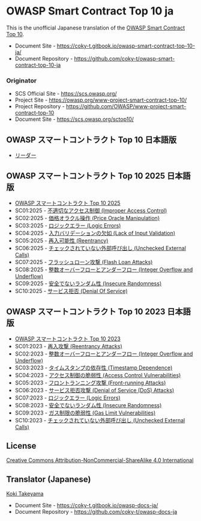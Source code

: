 # OWASP Smart Contract Top 10 ja

This is the unofficial Japanese translation of the [OWASP Smart Contract Top 10](https://github.com/OWASP/www-project-smart-contract-top-10).

- Document Site - <https://coky-t.gitbook.io/owasp-smart-contract-top-10-ja/>
- Document Repository - <https://github.com/coky-t/owasp-smart-contract-top-10-ja>

### Originator

- SCS Official Site - <https://scs.owasp.org/>
- Project Site - <https://owasp.org/www-project-smart-contract-top-10/>
- Project Repository - <https://github.com/OWASP/www-project-smart-contract-top-10>
- Document Site - <https://scs.owasp.org/sctop10/>

## OWASP スマートコントラクト Top 10 日本語版

* [リーダー](Document/leaders.md)

## OWASP スマートコントラクト Top 10 2025 日本語版

* [OWASP スマートコントラクト Top 10 2025](Document/index.md)
* SC01:2025 - [不適切なアクセス制御 (Improper Access Control)](Document/2025/ja/src/SC01-access-control.md)
* SC02:2025 - [価格オラクル操作 (Price Oracle Manipulation)](Document/2025/ja/src/SC02-price-oracle-manipulation.md)
* SC03:2025 - [ロジックエラー (Logic Errors)](Document/2025/ja/src/SC03-logic-errors.md)
* SC04:2025 - [入力バリデーションの欠如 (Lack of Input Validation)](Document/2025/ja/src/SC04-lack-of-input-validation.md)
* SC05:2025 - [再入可能性 (Reentrancy)](Document/2025/ja/src/SC05-reentrancy-attacks.md)
* SC06:2025 - [チェックされていない外部呼び出し (Unchecked External Calls)](Document/2025/ja/src/SC06-unchecked-external-calls.md)
* SC07:2025 - [フラッシュローン攻撃 (Flash Loan Attacks)](Document/2025/ja/src/SC07-flash-loan-attacks.md)
* SC08:2025 - [整数オーバーフローとアンダーフロー (Integer Overflow and Underflow)](Document/2025/ja/src/SC08-integer-overflow-underflow.md)
* SC09:2025 - [安全でないランダム性 (Insecure Randomness)](Document/2025/ja/src/SC09-insecure-randomness.md)
* SC10:2025 - [サービス拒否 (Denial Of Service)](Document/2025/ja/src/SC10-denial-of-service.md)

## OWASP スマートコントラクト Top 10 2023 日本語版

* [OWASP スマートコントラクト Top 10 2023](Document/index.2023.md)
* SC01:2023 - [再入攻撃 (Reentrancy Attacks)](Document/2023/ja/src/SC01-reentrancy-attacks.md)
* SC02:2023 - [整数オーバーフローとアンダーフロー (Integer Overflow and Underflow)](Document/2023/ja/src/SC02-integer-overflow-underflow.md)
* SC03:2023 - [タイムスタンプの依存性 (Timestamp Dependence)](Document/2023/ja/src/SC03-timestamp-dependence.md)
* SC04:2023 - [アクセス制御の脆弱性 (Access Control Vulnerabilities)](Document/2023/ja/src/SC04-access-control-vulnerabilities.md)
* SC05:2023 - [フロントランニング攻撃 (Front-running Attacks)](Document/2023/ja/src/SC05-front-running-attacks.md)
* SC06:2023 - [サービス拒否攻撃 (Denial of Service (DoS) Attacks)](Document/2023/ja/src/SC06-denial-of-service-attacks.md)
* SC07:2023 - [ロジックエラー (Logic Errors)](Document/2023/ja/src/SC07-logic-errors.md)
* SC08:2023 - [安全でないランダム性 (Insecure Randomness)](Document/2023/ja/src/SC08-insecure-randomness.md)
* SC09:2023 - [ガス制限の脆弱性 (Gas Limit Vulnerabilities)](Document/2023/ja/src/SC09-gas-limit-vulnerabilities.md)
* SC10:2023 - [チェックされていない外部呼び出し (Unchecked External Calls)](Document/2023/ja/src/SC10-unchecked-external-calls.md)

## License

[Creative Commons Attribution-NonCommercial-ShareAlike 4.0 International](https://creativecommons.org/licenses/by-nc-sa/4.0/)

## Translator (Japanese)

[Koki Takeyama](https://github.com/coky-t)

- Document Site - <https://coky-t.gitbook.io/owasp-docs-ja/>
- Document Repository - <https://github.com/coky-t/owasp-docs-ja>
